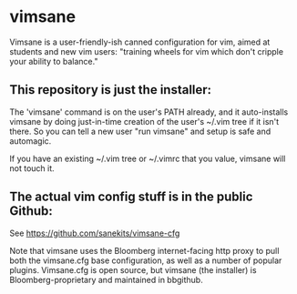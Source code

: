 # vimsane
Vimsane is a user-friendly-ish canned configuration for vim, aimed at students and new vim users: "training wheels for vim which don't cripple your ability to balance."

## This repository is just the installer:
The 'vimsane' command is on the user's PATH already, and it auto-installs vimsane by doing just-in-time creation of the user's ~/.vim tree if it isn't there. So you can tell a new user "run vimsane" and setup is safe and automagic.

If you have an existing  ~/.vim tree or ~/.vimrc that you value, vimsane will not touch it.  

## The actual vim config stuff is in the public Github:
See https://github.com/sanekits/vimsane-cfg

Note that vimsane uses the Bloomberg internet-facing http proxy to pull both the vimsane.cfg base configuration, as well as a number of popular plugins. Vimsane.cfg is open source, but vimsane (the installer) is Bloomberg-proprietary and maintained in bbgithub.

